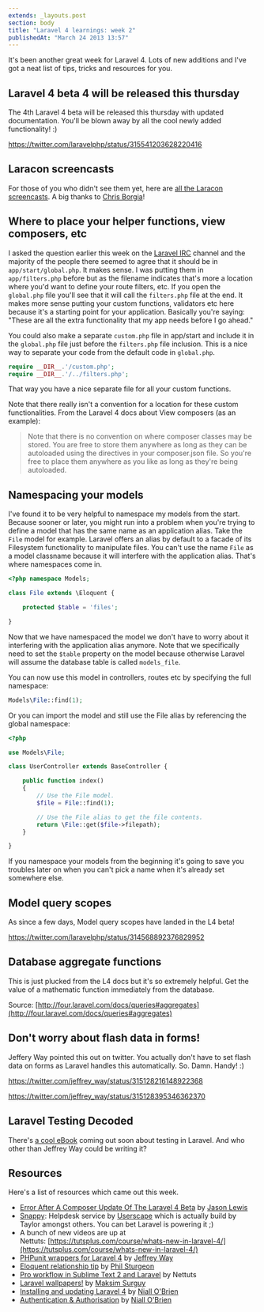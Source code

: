 ```yaml
---
extends: _layouts.post
section: body
title: "Laravel 4 learnings: week 2"
publishedAt: "March 24 2013 13:57"
---
```

It's been another great week for Laravel 4. Lots of new additions and I've got a neat list of tips, tricks and resources for you.<!--more-->

## Laravel 4 beta 4 will be released this thursday

The 4th Laravel 4 beta will be released this thursday with updated documentation. You'll be blown away by all the cool newly added functionality! :)

https://twitter.com/laravelphp/status/315541203628220416

## Laracon screencasts

For those of you who didn't see them yet, here are [all the Laracon screencasts](http://www.youtube.com/user/LaravelScreencasts). A big thanks to [Chris Borgia](https://twitter.com/cborgia)!

## Where to place your helper functions, view composers, etc

I asked the question earlier this week on the [Laravel IRC](http://laravel.com/irc) channel and the majority of the people there seemed to agree that it should be in `app/start/global.php`. It makes sense. I was putting them in `app/filters.php` before but as the filename indicates that's more a location where you'd want to define your route filters, etc. If you open the `global.php` file you'll see that it will call the `filters.php` file at the end. It makes more sense putting your custom functions, validators etc here because it's a starting point for your application. Basically you're saying: "These are all the extra functionality that my app needs before I go ahead."

You could also make a separate `custom.php` file in app/start and include it in the `global.php` file just before the `filters.php` file inclusion. This is a nice way to separate your code from the default code in `global.php`.

```php
require __DIR__.'/custom.php';
require __DIR__.'/../filters.php';
```

That way you have a nice separate file for all your custom functions.

Note that there really isn't a convention for a location for these custom functionalities. From the Laravel 4 docs about View composers (as an example):
> Note that there is no convention on where composer classes may be stored. You are free to store them anywhere as long as they can be autoloaded using the directives in your composer.json file.
So you're free to place them anywhere as you like as long as they're being autoloaded.

## Namespacing your models

I've found it to be very helpful to namespace my models from the start. Because sooner or later, you might run into a problem when you're trying to define a model that has the same name as an application alias. Take the `File` model for example. Laravel offers an alias by default to a facade of its Filesystem functionality to manipulate files. You can't use the name `File` as a model classname because it will interfere with the application alias. That's where namespaces come in.

```php
<?php namespace Models;

class File extends \Eloquent {

    protected $table = 'files';

}
```

Now that we have namespaced the model we don't have to worry about it interfering with the application alias anymore. Note that we specifically need to set the `$table` property on the model because otherwise Laravel will assume the database table is called `models_file`.

You can now use this model in controllers, routes etc by specifying the full namespace:

```php
Models\File::find(1);
```

Or you can import the model and still use the File alias by referencing the global namespace:

```php
<?php

use Models\File;

class UserController extends BaseController {

    public function index()
    {
        // Use the File model.
        $file = File::find(1);

        // Use the File alias to get the file contents.
        return \File::get($file->filepath);
    }

}
```

If you namespace your models from the beginning it's going to save you troubles later on when you can't pick a name when it's already set somewhere else.

## Model query scopes

As since a few days, Model query scopes have landed in the L4 beta!

https://twitter.com/laravelphp/status/314568892376829952

## Database aggregate functions

This is just plucked from the L4 docs but it's so extremely helpful. Get the value of a mathematic function immediately from the database.

Source: [http://four.laravel.com/docs/queries#aggregates](http://four.laravel.com/docs/queries#aggregates)

## Don't worry about flash data in forms!

Jeffery Way pointed this out on twitter. You actually don't have to set flash data on forms as Laravel handles this automatically. So. Damn. Handy! :)

https://twitter.com/jeffrey_way/status/315128216148922368

https://twitter.com/jeffrey_way/status/315128395346362370

## Laravel Testing Decoded

There's [a cool eBook](https://leanpub.com/laravel-testing-decoded) coming out soon about testing in Laravel. And who other than Jeffrey Way could be writing it?

## Resources

Here's a list of resources which came out this week.

- [Error After A Composer Update Of The Laravel 4 Beta](http://jasonlewis.me/article/error-afer-a-composer-update-of-the-laravel-4-beta) by [Jason Lewis](https://twitter.com/jasonclewis)
- [Snappy](http://besnappy.com/): Helpdesk service by [Userscape](http://www.userscape.com/) which is actually build by Taylor amongst others. You can bet Laravel is powering it ;)
- A bunch of new videos are up at Nettuts: [https://tutsplus.com/course/whats-new-in-laravel-4/](https://tutsplus.com/course/whats-new-in-laravel-4/)
- [PHPunit wrappers for Laravel 4](https://github.com/JeffreyWay/PHPUnit-Wrappers) by [Jeffrey Way](http://twitter.com/jeffreyway)
- <span style="line-height: 13px;">[Eloquent relationship tip](https://twitter.com/philsturgeon/status/315147146133397505) by [Phil Sturgeon](http://twitter.com/philsturgeon)</span>
- [Pro workflow in Sublime Text 2 and Laravel](http://net.tutsplus.com/tutorials/tools-and-tips/pro-workflow-in-laravel-and-sublime-text/) by Nettuts
- [Laravel wallpapers!](https://github.com/msurguy/Laravel-wallpapers) by [Maksim Surguy](https://twitter.com/msurguy)
- [Installing and updating Laravel 4](http://niallobrien.me/2013/03/installing-and-updating-laravel-4/) by [Niall O'Brien](https://twitter.com/niall_obrien)
- [Authentication &amp; Authorisation](http://niallobrien.me/2013/03/authentication-authorisation/) by [Niall O'Brien](https://twitter.com/niall_obrien)
